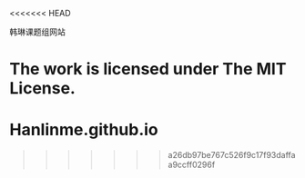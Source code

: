 <<<<<<< HEAD

韩琳课题组网站

The work is licensed under The MIT License.
=======
# Hanlinme.github.io
>>>>>>> a26db97be767c526f9c17f93daffaa9ccff0296f
